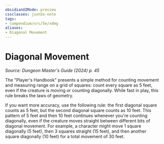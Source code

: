 ```yaml
---
obsidianUIMode: preview
cssclasses: json5e-note
tags:
- compendium/src/5e/xdmg
aliases:
- Diagonal Movement
---
```

# Diagonal Movement
*Source: Dungeon Master's Guide (2024) p. 45* 

The "Player's Handbook" presents a simple method for counting movement and measuring range on a grid of squares: count every square as 5 feet, even if the creature is moving or counting diagonally. While fast in play, this rule breaks the laws of geometry.

If you want more accuracy, use the following rule: the first diagonal square counts as 5 feet, but the second diagonal square counts as 10 feet. This pattern of 5 feet and then 10 feet continues whenever you're counting diagonally, even if the creature moves straight between different bits of diagonal movement. For example, a character might move 1 square diagonally (5 feet), then 3 squares straight (15 feet), and then another square diagonally (10 feet) for a total movement of 30 feet.